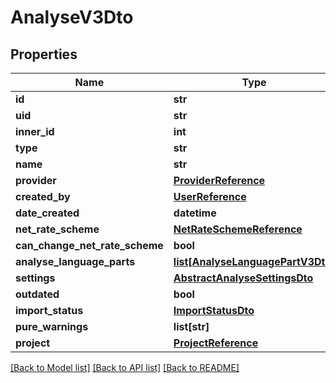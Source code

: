 # AnalyseV3Dto

## Properties
Name | Type | Description | Notes
------------ | ------------- | ------------- | -------------
**id** | **str** |  | [optional] 
**uid** | **str** |  | [optional] 
**inner_id** | **int** |  | [optional] 
**type** | **str** |  | [optional] 
**name** | **str** |  | [optional] 
**provider** | [**ProviderReference**](ProviderReference.md) |  | [optional] 
**created_by** | [**UserReference**](UserReference.md) |  | [optional] 
**date_created** | **datetime** |  | [optional] 
**net_rate_scheme** | [**NetRateSchemeReference**](NetRateSchemeReference.md) |  | [optional] 
**can_change_net_rate_scheme** | **bool** |  | [optional] 
**analyse_language_parts** | [**list[AnalyseLanguagePartV3Dto]**](AnalyseLanguagePartV3Dto.md) |  | [optional] 
**settings** | [**AbstractAnalyseSettingsDto**](AbstractAnalyseSettingsDto.md) |  | [optional] 
**outdated** | **bool** |  | [optional] 
**import_status** | [**ImportStatusDto**](ImportStatusDto.md) |  | [optional] 
**pure_warnings** | **list[str]** |  | [optional] 
**project** | [**ProjectReference**](ProjectReference.md) |  | [optional] 

[[Back to Model list]](../README.md#documentation-for-models) [[Back to API list]](../README.md#documentation-for-api-endpoints) [[Back to README]](../README.md)

